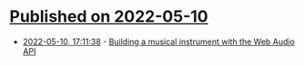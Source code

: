 # [Published on 2022-05-10](index.md)

* [2022-05-10, 17:11:38](https://news.ycombinator.com/item?id=31329587) - [Building a musical instrument with the Web Audio API](https://www.taniarascia.com/musical-instrument-web-audio-api/)
